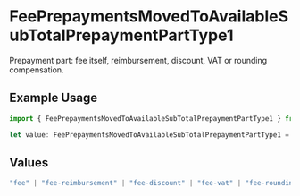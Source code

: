 # FeePrepaymentsMovedToAvailableSubTotalPrepaymentPartType1

Prepayment part: fee itself, reimbursement, discount, VAT or rounding compensation.

## Example Usage

```typescript
import { FeePrepaymentsMovedToAvailableSubTotalPrepaymentPartType1 } from "mollie-api-typescript/models/operations";

let value: FeePrepaymentsMovedToAvailableSubTotalPrepaymentPartType1 = "fee";
```

## Values

```typescript
"fee" | "fee-reimbursement" | "fee-discount" | "fee-vat" | "fee-rounding-compensation"
```